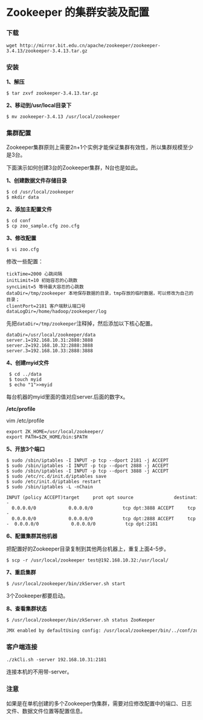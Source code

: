 # Zookeeper 的集群安装及配置

  

### 下载

```shell
wget http://mirror.bit.edu.cn/apache/zookeeper/zookeeper-3.4.13/zookeeper-3.4.13.tar.gz 
```

### 安装

**1、解压**

```shell
$ tar zxvf zookeeper-3.4.13.tar.gz
```

**2、移动到/usr/local目录下**

```shell
$ mv zookeeper-3.4.13 /usr/local/zookeeper
```

### 集群配置

Zookeeper集群原则上需要2n+1个实例才能保证集群有效性，所以集群规模至少是3台。

下面演示如何创建3台的Zookeeper集群，N台也是如此。

**1、创建数据文件存储目录**

```shell
$ cd /usr/local/zookeeper
$ mkdir data
```
**2、添加主配置文件**

```shell
$ cd conf
$ cp zoo_sample.cfg zoo.cfg
```
**3、修改配置**
```shell
$ vi zoo.cfg
```
修改一些配置：
```
tickTime=2000 心跳间隔 
initLimit=10 初始容忍的心跳数  
syncLimit=5 等待最大容忍的心跳数  
dataDir=/tmp/zookeeper 本地保存数据的目录，tmp存放的临时数据，可以修改为自己的目录；  
clientPort=2181 客户端默认端口号  
dataLogDir=/home/hadoop/zookeeper/log
```
先把`dataDir=/tmp/zookeeper`注释掉，然后添加以下核心配置。
```shell
dataDir=/usr/local/zookeeper/data
server.1=192.168.10.31:2888:3888
server.2=192.168.10.32:2888:3888
server.3=192.168.10.33:2888:3888
```
**4、创建myid文件**
```shell
 $ cd ../data
 $ touch myid
 $ echo "1">>myid
```
每台机器的myid里面的值对应server.后面的数字x。

**/etc/profile**

vim /etc/profile
```
export ZK_HOME=/usr/local/zookeeper/
export PATH=$ZK_HOME/bin:$PATH
```

**5、开放3个端口**
```shell
$ sudo /sbin/iptables -I INPUT -p tcp --dport 2181 -j ACCEPT
$ sudo /sbin/iptables -I INPUT -p tcp --dport 2888 -j ACCEPT
$ sudo /sbin/iptables -I INPUT -p tcp --dport 3888 -j ACCEPT
$ sudo /etc/rc.d/init.d/iptables save
$ sudo /etc/init.d/iptables restart
$ sudo /sbin/iptables -L -nChain 

INPUT (policy ACCEPT)target     prot opt source               destination         ACCEPT     tcp  --  0.0.0.0/0            0.0.0.0/0           tcp dpt:3888 ACCEPT     tcp  --  0.0.0.0/0            0.0.0.0/0           tcp dpt:2888 ACCEPT     tcp  --  0.0.0.0/0            0.0.0.0/0           tcp dpt:2181
```
**6、配置集群其他机器**

把配置好的Zookeeper目录复制到其他两台机器上，重复上面4-5步。
```shell
$ scp -r /usr/local/zookeeper test@192.168.10.32:/usr/local/
```
**7、重启集群**
```shell
$ /usr/local/zookeeper/bin/zkServer.sh start
```
3个Zookeeper都要启动。

**8、查看集群状态**
```shell
$ /usr/local/zookeeper/bin/zkServer.sh status ZooKeeper 

JMX enabled by defaultUsing config: /usr/local/zookeeper/bin/../conf/zoo.cfgMode: follower
```
### 客户端连接
```shell
./zkCli.sh -server 192.168.10.31:2181
```
连接本机的不用带-server。

### 注意

如果是在单机创建的多个Zookeeper伪集群，需要对应修改配置中的端口、日志文件、数据文件位置等配置信息。
